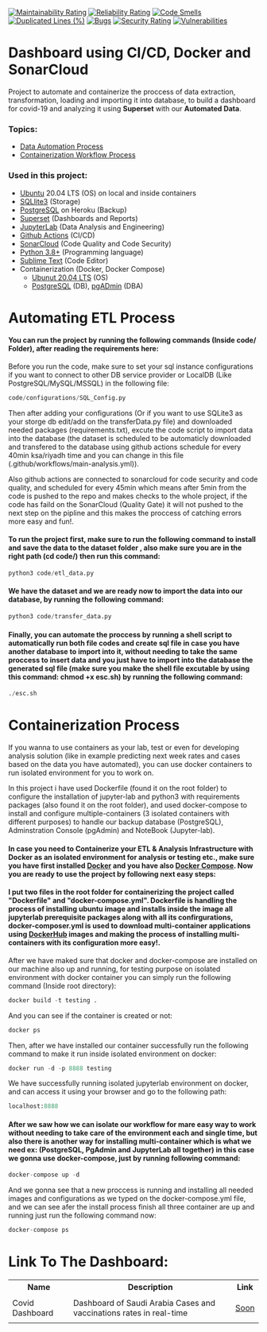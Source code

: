 [![Maintainability Rating](https://sonarcloud.io/api/project_badges/measure?project=pinocchioVirus_sideProject&metric=sqale_rating)](https://sonarcloud.io/dashboard?id=pinocchioVirus_sideProject)
[![Reliability Rating](https://sonarcloud.io/api/project_badges/measure?project=pinocchioVirus_sideProject&metric=reliability_rating)](https://sonarcloud.io/dashboard?id=pinocchioVirus_sideProject)
[![Code Smells](https://sonarcloud.io/api/project_badges/measure?project=pinocchioVirus_sideProject&metric=code_smells)](https://sonarcloud.io/dashboard?id=pinocchioVirus_sideProject)
[![Duplicated Lines (%)](https://sonarcloud.io/api/project_badges/measure?project=pinocchioVirus_sideProject&metric=duplicated_lines_density)](https://sonarcloud.io/dashboard?id=pinocchioVirus_sideProject)
[![Bugs](https://sonarcloud.io/api/project_badges/measure?project=pinocchioVirus_sideProject&metric=bugs)](https://sonarcloud.io/dashboard?id=pinocchioVirus_sideProject)
[![Security Rating](https://sonarcloud.io/api/project_badges/measure?project=pinocchioVirus_sideProject&metric=security_rating)](https://sonarcloud.io/dashboard?id=pinocchioVirus_sideProject)
[![Vulnerabilities](https://sonarcloud.io/api/project_badges/measure?project=pinocchioVirus_sideProject&metric=vulnerabilities)](https://sonarcloud.io/dashboard?id=pinocchioVirus_sideProject)

# Dashboard using CI/CD, Docker and SonarCloud
Project to automate and containerize the proccess of data extraction, transformation, loading and importing it into database, to build a dashboard for covid-19 and analyzing it using <b>Superset</b> with our <b>Automated Data</b>.

### Topics:
- <a href="#automating-etl-process">Data Automation Process</a>
- <a href="#containerization-process">Containerization Workflow Process</a>

### Used in this project:
- <a href="https://ubuntu.com/">Ubuntu</a> 20.04 LTS (OS) on local and inside containers
- <a href="https://sqlite.org/index.html">SQLlite3</a> (Storage)
- <a href="https://www.postgresql.org/">PostgreSQL</a> on Heroku (Backup)
- <a href="https://superset.apache.org/">Superset</a> (Dashboards and Reports)
- <a href="https://pypi.org/project/jupyterlab/">JupyterLab</a> (Data Analysis and Engineering)
- <a href="https://github.com/features/actions">Github Actions</a> (CI/CD)
- <a href="https://sonarcloud.io/">SonarCloud</a> (Code Quality and Code Security) 
- <a href="https://www.python.org/downloads/">Python 3.8+</a> (Programming language)
- <a href="https://www.sublimetext.com/">Sublime Text</a> (Code Editor) 
- Containerization (Docker, Docker Compose)
   - <a href="https://hub.docker.com/_/ubuntu">Ubunut 20.04 LTS</a> (OS)
   - <a href="https://hub.docker.com/_/postgres">PostgreSQL</a> (DB), <a href="https://hub.docker.com/r/dpage/pgadmin4">pgADmin</a> (DBA)

# Automating ETL Process
#### You can run the project by running the following commands (Inside code/ Folder), after reading the requirements here:
Before you run the code, make sure to set your sql instance configurations if you want to connect to other DB service provider or LocalDB (Like PostgreSQL/MySQL/MSSQL) in the following file:
```python
code/configurations/SQL_Config.py
``` 
Then after adding your configurations (Or if you want to use SQLite3 as your storge db edit/add on the transferData.py file) and downloaded needed packages (requirements.txt), excute the code script to import data into the database (the dataset is scheduled to be automaticly downloaded and transfered to the database using github actions schedule for every 40min ksa/riyadh time and you can change in this file (.github/workflows/main-analysis.yml)). 

Also github actions are connected to sonarcloud for code security and code quality, and scheduled for every 45min which means after 5min from the code is pushed to the repo and makes checks to the whole project, if the code has faild on the SonarCloud (Quality Gate) it will not pushed to the next step on the pipline and this makes the proccess of catching errors more easy and fun!.

#### To run the project first, make sure to run the following command to install and save the data to the dataset folder , also make sure you are in the right path (cd code/) then run this command:
```python
python3 code/etl_data.py
```

#### We have the dataset and we are ready now to import the data into our database, by running the following command:
```python
python3 code/transfer_data.py
```

#### Finally, you can automate the proccess by running a shell script to automatically run both file codes and create sql file in case you have another database to import into it, without needing to take the same proccess to insert data and you just have to import into the database the generated sql file (make sure you make the shell file excutable by using this command: chmod +x esc.sh) by running the following command:
```python
./esc.sh
```

# Containerization Process
If you wanna to use containers as your lab, test or even for developing analysis solution (like in example predicting next week rates and cases based on the data you have automated), you can use docker containers to run isolated environment for you to work on.

In this project i have used Dockerfile (found it on the root folder) to configure the installation of jupyter-lab and python3 with requirements packages (also found it on the root folder), and used docker-compose to install and configure multiple-containers (3 isolated containers with different purposes) to handle our backup database (PostgreSQL), Adminstration Console (pgAdmin) and NoteBook (Jupyter-lab).

#### In case you need to Containerize your ETL & Analysis Infrastructure with Docker as an isolated environment for analysis or testing etc., make sure you have first installed <a href="https://docs.docker.com/get-docker/"><b>Docker</b></a> and you have also <a href="https://docs.docker.com/compose/install/"><b>Docker Compose</b></a>. Now you are ready to use the project by following next easy steps:

#### I put two files in the root folder for containerizing the project called "Dockerfile" and  "docker-compose.yml". <b>Dockerfile</b> is handling the process of installing ubuntu image and installs inside the image all jupyterlab prerequisite packages along with all its confirgurations, <b>docker-composer.yml</b> is used to download multi-container applications using <a href="https://hub.docker.com/">DockerHub</a> images and making the process of installing multi-containers with its configuration more easy!.

After we have maked sure that docker and docker-compose are installed on our machine also up and running, for testing purpose on isolated environment with docker container you can simply run the following command (Inside root directory):
```python
docker build -t testing .
```
And you can see if the container is created or not:
```python
docker ps
```
Then, after we have installed our container successfully run the following command to make it run inside isolated environment on docker:
```python
docker run -d -p 8888 testing
```
We have successfully running isolated jupyterlab environment on docker, and can access it using your browser and go to the following path:
```python
localhost:8888
```

#### After we saw how we can isolate our workflow for mare easy way to work without needing to take care of the environment each and single time, but also there is another way for installing multi-container which is what we need ex: (PostgreSQL, PgAdmin and JupyterLab all together) in this case we gonna use <b>docker-compose</b>, just by running following command:
```python
docker-compose up -d
```
And we gonna see that a new proccess is running and installing all needed images and configurations as we typed on the docker-compose.yml file, and we can see afer the install process finish all three container are up and running just run the following command now:
```python
docker-compose ps
```

# Link To The Dashboard:
<table class="tg">
  <tr>
    <th class="tg-yw4l"><b>Name</b></th>
    <th class="tg-yw4l"><b>Description</b></th>
    <th class="tg-yw4l"><b>Link</b></th>
  </tr>
  <!-- Dashboard Links -->
  <tr>
    <td class="tg-yw4l">Covid Dashboard</td>
    <td class="tg-yw4l">Dashboard of Saudi Arabia Cases and vaccinations rates in real-time</td>
    <td class="tg-yw4l"><a href="#">
      <p>Soon</p>
    </a></td>
  </tr>
</table>

